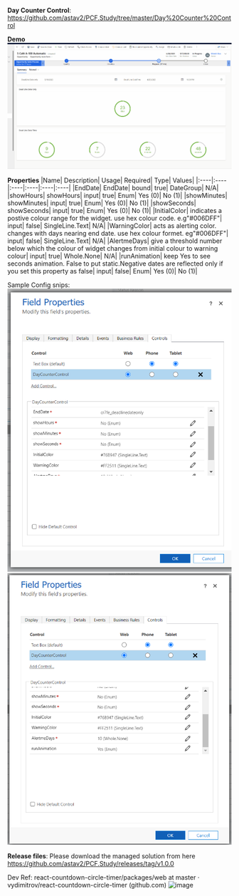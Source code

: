 **Day Counter Control**: https://github.com/astav2/PCF.Study/tree/master/Day%20Counter%20Control

**Demo**
![](https://github.com/astav2/PCF.Study/blob/master/Day%20Counter%20Control/DayCounterControl/Day%20Counter%20Demo.gif)

**Properties**
|Name| Description| Usage| Required| Type| Values|
|:----|:----|:----|:----|:----|:----|
|EndDate| EndDate| bound| true| DateGroup| N/A|
|showHours| showHours| input| true| Enum| Yes (0)| No (1)|
|showMinutes| showMinutes| input| true| Enum| Yes (0)| No (1)|
|showSeconds| showSeconds| input| true| Enum| Yes (0)| No (1)|
|InitialColor| indicates a postive colour range for the widget. use hex colour code. e.g"#006DFF"| input| false| SingleLine.Text| N/A|
|WarningColor| acts as alerting color. changes with days nearing end date. use hex colour formet. eg"#006DFF"| input| false| SingleLine.Text| N/A|
|AlertmeDays| give a threshold number below which the colour of widget changes from initial colour to warning colour| input| true| Whole.None| N/A|
|runAnimation| keep Yes to see seconds animation. False to put static.Negative dates are reflected only if you set this property as false| input| false| Enum| Yes (0)| No (1)|

Sample Config snips:
![](https://github.com/astav2/PCF.Study/blob/master/Day%20Counter%20Control/DayCounterControl/Resources/day%20only%20config%20values.png)
![](https://github.com/astav2/PCF.Study/blob/master/Day%20Counter%20Control/DayCounterControl/Resources/day%20only%20%20config%202.png)

**Release files**:
Please download the managed solution from here 
https://github.com/astav2/PCF.Study/releases/tag/v1.0.0


Dev Ref:
	react-countdown-circle-timer/packages/web at master · vydimitrov/react-countdown-circle-timer (github.com)
![image](https://user-images.githubusercontent.com/104415745/232296208-b3ffc604-1a58-417c-b0d8-188c2d36a736.png)
